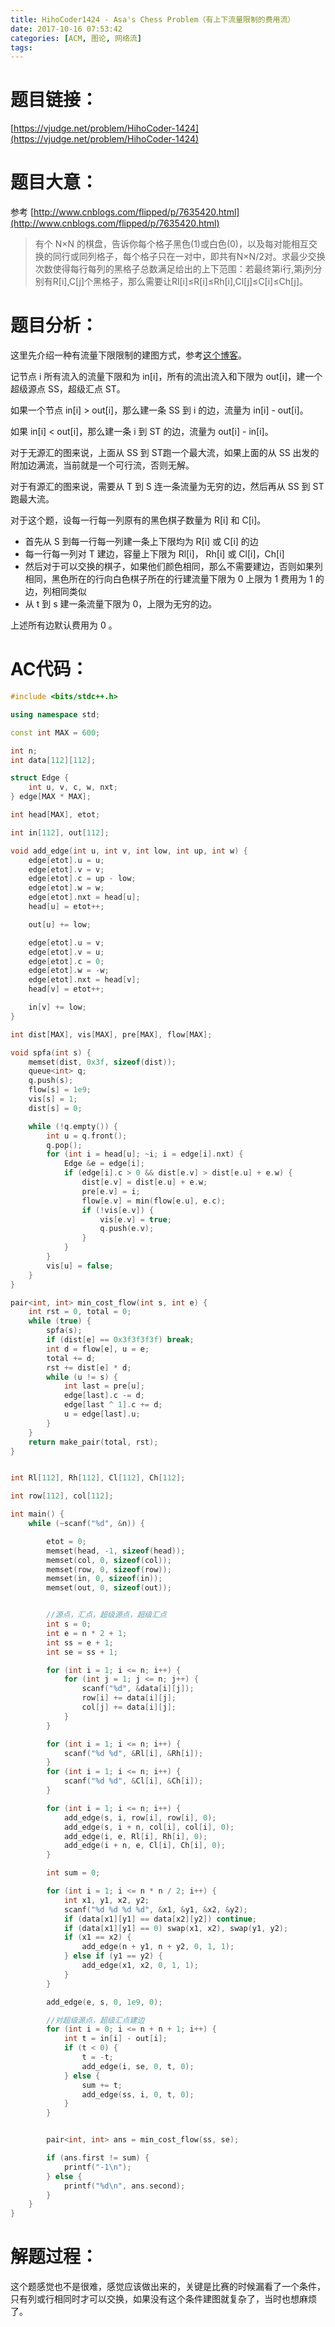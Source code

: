 ```yaml
---
title: HihoCoder1424 - Asa's Chess Problem（有上下流量限制的费用流）
date: 2017-10-16 07:53:42
categories: [ACM, 图论, 网络流]
tags:
---
```

# 题目链接：

[https://vjudge.net/problem/HihoCoder-1424](https://vjudge.net/problem/HihoCoder-1424)

# 题目大意：

参考 [http://www.cnblogs.com/flipped/p/7635420.html](http://www.cnblogs.com/flipped/p/7635420.html)

> 有个 N×N 的棋盘，告诉你每个格子黑色(1)或白色(0)，以及每对能相互交换的同行或同列格子，每个格子只在一对中，即共有N×N/2对。求最少交换次数使得每行每列的黑格子总数满足给出的上下范围：若最终第i行,第j列分别有R[i],C[j]个黑格子，那么需要让Rl[i]≤R[i]≤Rh[i],Cl[j]≤C[i]≤Ch[j]。



# 题目分析：

这里先介绍一种有流量下限限制的建图方式，参考[这个博客](http://www.cnblogs.com/kane0526/archive/2013/04/05/3001108.html)。

记节点 i 所有流入的流量下限和为 in[i]，所有的流出流入和下限为 out[i]，建一个超级源点 SS，超级汇点 ST。

如果一个节点 in[i] > out[i]，那么建一条 SS 到 i 的边，流量为 in[i] - out[i]。

如果 in[i] < out[i]，那么建一条 i 到 ST 的边，流量为 out[i] - in[i]。

对于无源汇的图来说，上面从 SS 到 ST跑一个最大流，如果上面的从 SS 出发的附加边满流，当前就是一个可行流，否则无解。

对于有源汇的图来说，需要从 T 到 S 连一条流量为无穷的边，然后再从 SS 到 ST 跑最大流。 



对于这个题，设每一行每一列原有的黑色棋子数量为 R[i] 和 C[i]。

+ 首先从 S 到每一行每一列建一条上下限均为 R[i] 或 C[i] 的边
+ 每一行每一列对 T 建边，容量上下限为 Rl[i]， Rh[i] 或 Cl[i]，Ch[i]
+ 然后对于可以交换的棋子，如果他们颜色相同，那么不需要建边，否则如果列相同，黑色所在的行向白色棋子所在的行建流量下限为 0 上限为 1 费用为 1 的边，列相同类似
+ 从 t 到 s 建一条流量下限为 0，上限为无穷的边。

上述所有边默认费用为 0 。

# AC代码：

```cpp
#include <bits/stdc++.h>

using namespace std;

const int MAX = 600;

int n;
int data[112][112];

struct Edge {
    int u, v, c, w, nxt;
} edge[MAX * MAX];

int head[MAX], etot;

int in[112], out[112];

void add_edge(int u, int v, int low, int up, int w) {
    edge[etot].u = u;
    edge[etot].v = v;
    edge[etot].c = up - low;
    edge[etot].w = w;
    edge[etot].nxt = head[u];
    head[u] = etot++;

    out[u] += low;

    edge[etot].u = v;
    edge[etot].v = u;
    edge[etot].c = 0;
    edge[etot].w = -w;
    edge[etot].nxt = head[v];
    head[v] = etot++;

    in[v] += low;
}

int dist[MAX], vis[MAX], pre[MAX], flow[MAX];

void spfa(int s) {
    memset(dist, 0x3f, sizeof(dist));
    queue<int> q;
    q.push(s);
    flow[s] = 1e9;
    vis[s] = 1;
    dist[s] = 0;

    while (!q.empty()) {
        int u = q.front();
        q.pop();
        for (int i = head[u]; ~i; i = edge[i].nxt) {
            Edge &e = edge[i];
            if (edge[i].c > 0 && dist[e.v] > dist[e.u] + e.w) {
                dist[e.v] = dist[e.u] + e.w;
                pre[e.v] = i;
                flow[e.v] = min(flow[e.u], e.c);
                if (!vis[e.v]) {
                    vis[e.v] = true;
                    q.push(e.v);
                }
            }
        }
        vis[u] = false;
    }
}

pair<int, int> min_cost_flow(int s, int e) {
    int rst = 0, total = 0;
    while (true) {
        spfa(s);
        if (dist[e] == 0x3f3f3f3f) break;
        int d = flow[e], u = e;
        total += d;
        rst += dist[e] * d;
        while (u != s) {
            int last = pre[u];
            edge[last].c -= d;
            edge[last ^ 1].c += d;
            u = edge[last].u;
        }
    }
    return make_pair(total, rst);
}


int Rl[112], Rh[112], Cl[112], Ch[112];

int row[112], col[112];

int main() {
    while (~scanf("%d", &n)) {

        etot = 0;
        memset(head, -1, sizeof(head));
        memset(col, 0, sizeof(col));
        memset(row, 0, sizeof(row));
        memset(in, 0, sizeof(in));
        memset(out, 0, sizeof(out));


        //源点，汇点，超级源点，超级汇点
        int s = 0;
        int e = n * 2 + 1;
        int ss = e + 1;
        int se = ss + 1;

        for (int i = 1; i <= n; i++) {
            for (int j = 1; j <= n; j++) {
                scanf("%d", &data[i][j]);
                row[i] += data[i][j];
                col[j] += data[i][j];
            }
        }

        for (int i = 1; i <= n; i++) {
            scanf("%d %d", &Rl[i], &Rh[i]);
        }
        for (int i = 1; i <= n; i++) {
            scanf("%d %d", &Cl[i], &Ch[i]);
        }

        for (int i = 1; i <= n; i++) {
            add_edge(s, i, row[i], row[i], 0);
            add_edge(s, i + n, col[i], col[i], 0);
            add_edge(i, e, Rl[i], Rh[i], 0);
            add_edge(i + n, e, Cl[i], Ch[i], 0);
        }

        int sum = 0;

        for (int i = 1; i <= n * n / 2; i++) {
            int x1, y1, x2, y2;
            scanf("%d %d %d %d", &x1, &y1, &x2, &y2);
            if (data[x1][y1] == data[x2][y2]) continue;
            if (data[x1][y1] == 0) swap(x1, x2), swap(y1, y2);
            if (x1 == x2) {
                add_edge(n + y1, n + y2, 0, 1, 1);
            } else if (y1 == y2) {
                add_edge(x1, x2, 0, 1, 1);
            }
        }

        add_edge(e, s, 0, 1e9, 0);

        //对超级源点，超级汇点建边
        for (int i = 0; i <= n + n + 1; i++) {
            int t = in[i] - out[i];
            if (t < 0) {
                t = -t;
                add_edge(i, se, 0, t, 0);
            } else {
                sum += t;
                add_edge(ss, i, 0, t, 0);
            }
        }


        pair<int, int> ans = min_cost_flow(ss, se);

        if (ans.first != sum) {
            printf("-1\n");
        } else {
            printf("%d\n", ans.second);
        }
    }
}
```
# 解题过程：

这个题感觉也不是很难，感觉应该做出来的，关键是比赛的时候漏看了一个条件，只有列或行相同时才可以交换，如果没有这个条件建图就复杂了，当时也想麻烦了。